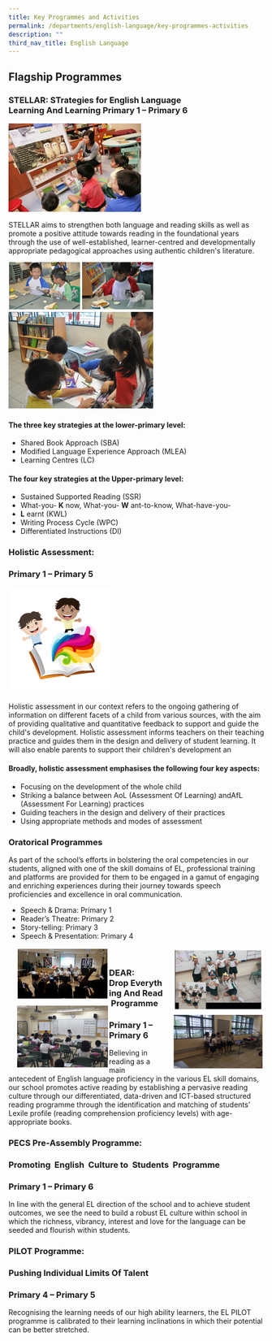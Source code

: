 ```yaml
---
title: Key Programmes and Activities
permalink: /departments/english-language/key-programmes-activities
description: ""
third_nav_title: English Language
---
```

Flagship Programmes
-------------------

### **STELLAR:** **STrategies for English Language Learning And Learning Primary 1 – Primary 6**

![](/images/STELLAR1.jpg)

STELLAR aims to strengthen both language and reading skills as well as promote a positive attitude towards reading in the foundational years through the use of well-established, learner-centred and developmentally appropriate pedagogical approaches using authentic children's literature.

![](/images/STELLAR2.png)

#### **The three key strategies at the lower-primary level:**

*   Shared Book Approach (SBA)
*   Modified Language Experience Approach (MLEA)
*   Learning Centres (LC)

#### **The four key strategies at the Upper-primary level:**

*   Sustained Supported Reading (SSR)
*   What-you- **K** now, What-you- **W** ant-to-know, What-have-you-
*   **L** earnt (KWL)
*   Writing Process Cycle (WPC)
*   Differentiated Instructions (DI)

### Holistic Assessment: 

### **Primary 1 – Primary 5**

![](/images/HolisticAssesment.png)

### 

Holistic assessment in our context refers to the ongoing gathering of information on different facets of a child from various sources, with the aim of providing qualitative and quantitative feedback to support and guide the child's development. Holistic assessment informs teachers on their teaching practice and guides them in the design and delivery of student learning. It will also enable parents to support their children's development an

#### **Broadly, holistic assessment emphasises the following four key aspects:**

*   Focusing on the development of the whole child
*   Striking a balance between AoL (Assessment Of Learning) andAfL (Assessment For Learning) practices
*   Guiding teachers in the design and delivery of their practices
*   Using appropriate methods and modes of assessment

### Oratorical Programmes

As part of the school’s efforts in bolstering the oral competencies in our students, aligned with one of the skill domains of EL, professional training and platforms are provided for them to be engaged in a gamut of engaging and enriching experiences during their journey towards speech proficiencies and excellence in oral communication.

*   Speech & Drama: Primary 1
*   Reader’s Theatre: Primary 2
*   Story-telling: Primary 3
*   Speech & Presentation: Primary 4



<img src="/images/Oratical%20Programmes1.png" style="width:183px;height:240px;margin-left:15px;" align = "left">

<img src="/images/Oratical%20Programmes2.png" style="width:183px;height:240px;margin-left:15px;" align = "right">

<br>

### DEAR: **D**rop **E**verything **A**nd **R**ead Programme

### Primary 1 – Primary 6

Believing in reading as a main antecedent of English language proficiency in the various EL skill domains, our school promotes active reading by establishing a pervasive reading culture through our differentiated, data-driven and ICT-based structured reading programme through the identification and matching of students’ Lexile profile (reading comprehension proficiency levels) with age-appropriate books.


### PECS Pre-Assembly Programme:

### **P**romoting  **E**nglish  **C**ulture to  **S**tudents  Programme

### Primary 1 – Primary 6

In line with the general EL direction of the school and to achieve student outcomes, we see the need to build a robust EL culture within school in which the richness, vibrancy, interest and love for the language can be seeded and flourish within students.

  

### PILOT Programme:

### **P**ushing **I**ndividual **L**imits **O**f **T**alent

### Primary 4 – Primary 5

Recognising the learning needs of our high ability learners, the EL PILOT programme is calibrated to their learning inclinations in which their potential can be better stretched.